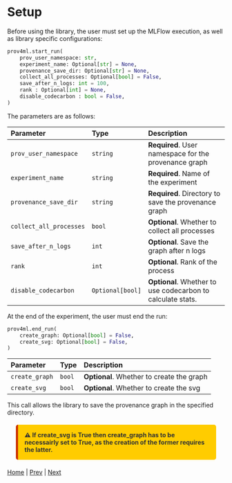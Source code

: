 
# Setup

Before using the library, the user must set up the MLFlow execution, as well as library specific configurations: 

```python
prov4ml.start_run(
    prov_user_namespace: str,
    experiment_name: Optional[str] = None,
    provenance_save_dir: Optional[str] = None,
    collect_all_processes: Optional[bool] = False,
    save_after_n_logs: int = 100,
    rank : Optional[int] = None, 
    disable_codecarbon : bool = False,
)
```

The parameters are as follows:

| Parameter | Type     | Description                |
| :-------- | :------- | :------------------------- |
| `prov_user_namespace` | `string` | **Required**. User namespace for the provenance graph |
| `experiment_name` | `string` | **Required**. Name of the experiment |
| `provenance_save_dir` | `string` | **Required**. Directory to save the provenance graph |
| `collect_all_processes` | `bool` | **Optional**. Whether to collect all processes |
| `save_after_n_logs` | `int` | **Optional**. Save the graph after n logs |
| `rank` | `int` | **Optional**. Rank of the process |
| `disable_codecarbon` | `Optional[bool]` | **Optional**. Whether to use codecarbon to calculate stats. |

At the end of the experiment, the user must end the run:

```python
prov4ml.end_run(
    create_graph: Optional[bool] = False, 
    create_svg: Optional[bool] = False, 
)
```

| Parameter | Type     | Description                |
| :-------- | :------- | :------------------------- |
| `create_graph` | `bool` | **Optional**. Whether to create the graph |
| `create_svg` | `bool` | **Optional**. Whether to create the svg |

This call allows the library to save the provenance graph in the specified directory. 

<div style="background-color: #ffcc00; color: #333; padding: 15px; border-left: 5px solid #cc3300; font-weight: bold; margin: 20px; border-radius: 5px;">
    ⚠️ If create_svg is True then create_graph has to be necessairly set to True, as the creation of the former requires the latter. 
</div>


[Home](README.md) | [Prev](installation.md) | [Next](prov_graph.md)
